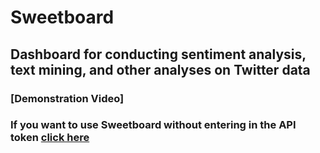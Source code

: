 # Sweetboard
## Dashboard for conducting sentiment analysis, text mining, and other analyses on Twitter data
### [Demonstration Video]
### If you want to use Sweetboard without entering in the API token [click here](https://github.com/andrew-couch/Sweetboard-With-Token)
